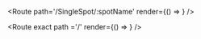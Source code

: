 <Route path='/SingleSpot/:spotName' render={() => <SingleSpot activeSpot={this.state.activeSpot} />} />


 <Route exact path ='/' render={() => <Info activeSpot={this.state.activeSpot}/> } />